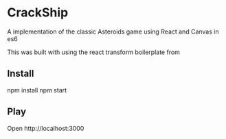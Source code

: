 # CrackShip
A implementation of the classic Asteroids game using React and Canvas in es6

This was built with using the react transform boilerplate from

## Install
npm install
npm start

## Play

Open http://localhost:3000
